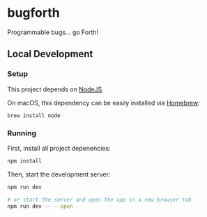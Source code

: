 # bugforth

Programmable bugs... go Forth!

## Local Development

### Setup

This project depends on [NodeJS](https://nodejs.org/en).

On macOS, this dependency can be easily installed via [Homebrew](https://brew.sh/):

```
brew install node
```

### Running

First, install all project depenencies:

```bash
npm install
```

Then, start the development server:

```bash
npm run dev

# or start the server and open the app in a new browser tab
npm run dev -- --open
```
